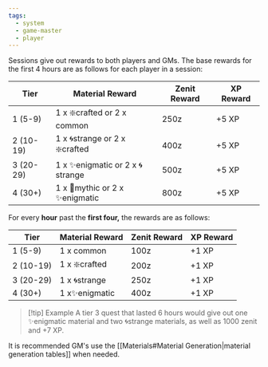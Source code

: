```yaml
---
tags:
  - system
  - game-master
  - player
---
```

Sessions give out rewards to both players and GMs. The base rewards for the first 4 hours are as follows for each player in a session:

| Tier      | Material Reward                 | Zenit Reward | XP Reward |
| --------- | ------------------------------- | ------------ | --------- |
| 1 (5-9)   | 1 x ❇️crafted or 2 x common     | 250z         | +5 XP     |
| 2 (10-19) | 1 x 🌀strange or 2 x ❇️crafted  | 400z         | +5 XP     |
| 3 (20-29) | 1 x ✨enigmatic or 2 x 🌀strange | 500z         | +5 XP     |
| 4 (30+)   | 1 x 🌠mythic or 2 x ✨enigmatic  | 800z         | +5 XP     |

For every **hour** past the **first four,** the rewards are as follows:

| Tier      | Material Reward | Zenit Reward | XP Reward |
| --------- | --------------- | ------------ | --------- |
| 1 (5-9)   | 1 x common      | 100z         | +1 XP     |
| 2 (10-19) | 1 x ❇️crafted   | 200z         | +1 XP     |
| 3 (20-29) | 1 x 🌀strange   | 250z         | +1 XP     |
| 4 (30+)   | 1 x✨enigmatic   | 400z         | +1 XP     |

> [!tip] Example
> A tier 3 quest that lasted 6 hours would give out one ✨enigmatic material and two  🌀strange materials, as well as 1000 zenit and +7 XP.

It is recommended GM's use the [[Materials#Material Generation|material generation tables]] when needed.